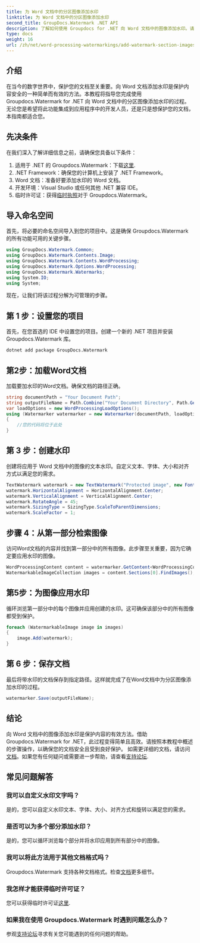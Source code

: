 ```yaml
---
title: 为 Word 文档中的分区图像添加水印
linktitle: 为 Word 文档中的分区图像添加水印
second_title: GroupDocs.Watermark .NET API
description: 了解如何使用 Groupdocs for .NET 向 Word 文档中的图像添加水印。请遵循我们的安全、专业文档保护指南。
type: docs
weight: 16
url: /zh/net/word-processing-watermarkings/add-watermark-section-images-word-docs/
---
```

## 介绍
在当今的数字世界中，保护您的文档至关重要。向 Word 文档添加水印是保护内容安全的一种简单而有效的方法。本教程将指导您完成使用 Groupdocs.Watermark for .NET 向 Word 文档中的分区图像添加水印的过程。无论您是希望将此功能集成到应用程序中的开发人员，还是只是想保护您的文档，本指南都适合您。
## 先决条件
在我们深入了解详细信息之前，请确保您具备以下条件：
1. 适用于 .NET 的 Groupdocs.Watermark：下载[这里](https://releases.groupdocs.com/Watermark/net/).
2. .NET Framework：确保您的计算机上安装了 .NET Framework。
3. Word 文档：准备好要添加水印的 Word 文档。
4. 开发环境：Visual Studio 或任何其他 .NET 兼容 IDE。
5. 临时许可证：获得[临时执照](https://purchase.groupdocs.com/temporary-license/)对于 Groupdocs.Watermark。
## 导入命名空间
首先，将必要的命名空间导入到您的项目中。这是确保 Groupdocs.Watermark 的所有功能可用的关键步骤。
```csharp
using GroupDocs.Watermark.Common;
using GroupDocs.Watermark.Contents.Image;
using GroupDocs.Watermark.Contents.WordProcessing;
using GroupDocs.Watermark.Options.WordProcessing;
using GroupDocs.Watermark.Watermarks;
using System.IO;
using System;
```
现在，让我们将该过程分解为可管理的步骤。
## 第 1 步：设置您的项目
首先，在您首选的 IDE 中设置您的项目。创建一个新的 .NET 项目并安装 Groupdocs.Watermark 库。
```bash
dotnet add package GroupDocs.Watermark
```
## 第2步：加载Word文档
加载要加水印的Word文档。确保文档的路径正确。
```csharp
string documentPath = "Your Document Path";
string outputFileName = Path.Combine("Your Document Directory", Path.GetFileName(documentPath));
var loadOptions = new WordProcessingLoadOptions();
using (Watermarker watermarker = new Watermarker(documentPath, loadOptions))
{
    //您的代码将位于此处
}
```
## 第 3 步：创建水印
创建将应用于 Word 文档中的图像的文本水印。自定义文本、字体、大小和对齐方式以满足您的需求。
```csharp
TextWatermark watermark = new TextWatermark("Protected image", new Font("Arial", 8));
watermark.HorizontalAlignment = HorizontalAlignment.Center;
watermark.VerticalAlignment = VerticalAlignment.Center;
watermark.RotateAngle = 45;
watermark.SizingType = SizingType.ScaleToParentDimensions;
watermark.ScaleFactor = 1;
```
## 步骤 4：从第一部分检索图像
访问Word文档的内容并找到第一部分中的所有图像。此步骤至关重要，因为它确定要应用水印的图像。
```csharp
WordProcessingContent content = watermarker.GetContent<WordProcessingContent>();
WatermarkableImageCollection images = content.Sections[0].FindImages();
```
## 第5步：为图像应用水印
循环浏览第一部分中的每个图像并应用创建的水印。这可确保该部分中的所有图像都受到保护。
```csharp
foreach (WatermarkableImage image in images)
{
    image.Add(watermark);
}
```
## 第 6 步：保存文档
最后将带水印的文档保存到指定路径。这样就完成了在Word文档中为分区图像添加水印的过程。
```csharp
watermarker.Save(outputFileName);
```
## 结论
向 Word 文档中的图像添加水印是保护内容的有效方法。借助 Groupdocs.Watermark for .NET，此过程变得简单且高效。请按照本教程中概述的步骤操作，以确保您的文档安全且受到良好保护。
如需更详细的文档，请访问[文档](https://reference.groupdocs.com/Watermark/net/)。如果您有任何疑问或需要进一步帮助，请查看[支持论坛](https://forum.groupdocs.com/c/watermark/19).
## 常见问题解答
### 我可以自定义水印文字吗？
是的，您可以自定义水印文本、字体、大小、对齐方式和旋转以满足您的需求。
### 是否可以为多个部分添加水印？
是的，您可以循环浏览每个部分并将水印应用到所有部分中的图像。
### 我可以将此方法用于其他文档格式吗？
 Groupdocs.Watermark 支持各种文档格式。检查[文档](https://reference.groupdocs.com/Watermark/net/)更多细节。
### 我怎样才能获得临时许可证？
您可以获得临时许可证[这里](https://purchase.groupdocs.com/temporary-license/).
### 如果我在使用 Groupdocs.Watermark 时遇到问题怎么办？
参观[支持论坛](https://forum.groupdocs.com/c/watermark/19)寻求有关您可能遇到的任何问题的帮助。